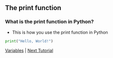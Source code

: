 ## The print function

### What is the print function in Python?

* This is how you use the print function in Python
```python
print("Hello, World!")
```
<a href="tutorial1.html">Variables</a> | <a href="tutorial3">Next Tutorial</a>
